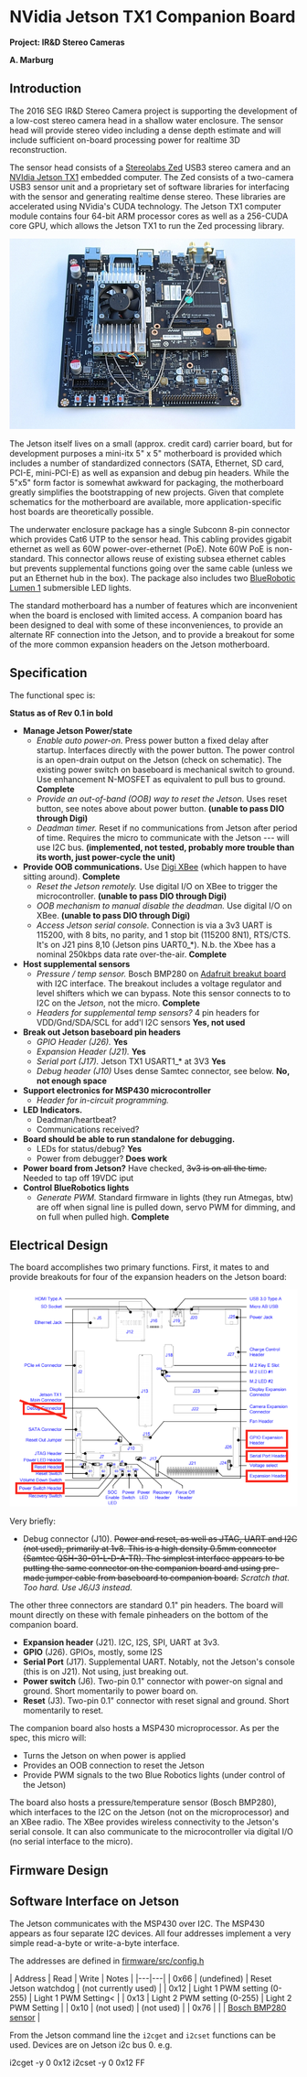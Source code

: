 NVidia Jetson TX1 Companion Board
=================================

__Project: IR&D Stereo Cameras__

__A. Marburg__


Introduction
------------

The 2016 SEG IR&D Stereo Camera project is supporting the development of a low-cost
stereo camera head in a shallow water enclosure.   The sensor head
will provide stereo video including a dense depth estimate and will include
sufficient on-board processing power for realtime 3D reconstruction.

The sensor head consists of a [Stereolabs
Zed](https://www.stereolabs.com/zed/specs/) USB3 stereo camera and an [NVIdia
Jetson TX1](http://www.nvidia.com/object/jetson-tx1-module.html) embedded
computer.   The Zed consists of a two-camera USB3 sensor unit and a proprietary
set of software libraries for interfacing with the sensor and generating
realtime dense stereo.  These libraries are accelerated using NVidia's CUDA
technology.  The Jetson TX1 computer module contains four 64-bit ARM processor
cores as well as a 256-CUDA core GPU, which allows the Jetson TX1 to run the Zed
processing library.

![Jetson TX1 base board](jetson_tx1.jpg)

The Jetson itself lives on a small (approx. credit card) carrier board, but for
development purposes a mini-itx 5" x 5" motherboard is provided which includes a
number of standardized connectors (SATA, Ethernet, SD card, PCI-E, mini-PCI-E)
as well as expansion and debug pin headers.   While the 5"x5" form factor is
somewhat awkward for packaging, the motherboard greatly simplifies the
bootstrapping of new projects.   Given that complete schematics for the
motherboard are available, more application-specific host boards are
theoretically possible.

The underwater enclosure package has a single Subconn 8-pin connector which
provides Cat6 UTP to the sensor head.  This cabling provides gigabit ethernet as
well as 60W power-over-ethernet (PoE).  Note 60W PoE is non-standard. This
connector allows reuse of existing subsea ethernet cables but prevents
supplemental functions going over the same cable (unless we put an Ethernet hub
in the box).      The package also includes two [BlueRobotic Lumen
1](https://www.bluerobotics.com/store/electronics/lumen-light-r1/) submersible
LED lights.

The standard motherboard has a number of features which are inconvenient when
the board is enclosed with limited access.  A companion board has been designed
to deal with some of these inconveniences, to provide an alternate RF connection
into the Jetson, and to provide a breakout for some of the more common expansion
headers on the Jetson motherboard.

Specification
-------------

The functional spec is:

**Status as of Rev 0.1 in bold**

* **Manage Jetson Power/state**
	* *Enable auto power-on.*	 Press power button a fixed delay after startup.   Interfaces directly with the power button.  The power control is an open-drain output on the Jetson (check on schematic).   The existing power switch on baseboard is mechanical switch to ground.   Use enhancement N-MOSFET as equivalent to pull bus to ground.  **Complete**
	* *Provide an out-of-band (OOB) way to reset the Jetson.* Uses reset button, see notes above about power button.  **(unable to pass DIO through Digi)**
	* *Deadman timer.*  Reset if no communications from Jetson after period of time.  Requires the micro to communicate with the Jetson --- will use I2C bus.  **(implemented, not tested, probably more trouble than its worth, just power-cycle the unit)**
* **Provide OOB communications.**  Use [Digi XBee](http://www.digi.com/products/xbee-rf-solutions/modules/xbee-802-15-4) (which happen to have sitting around).  **Complete**
	* *Reset the Jetson remotely.*  Use digital I/O on XBee to trigger the microcontroller.  **(unable to pass DIO through Digi)**
	* *OOB mechanism to manual disable the deadman.*  Use digital I/O on XBee.  **(unable to pass DIO through Digi)**
	* *Access Jetson serial console.*  Connection is via a 3v3 UART is 115200, with 8 bits, no parity, and 1 stop bit (115200 8N1), RTS/CTS.  It's on J21 pins 8,10 (Jetson pins UART0_*).  N.b. the Xbee has a nominal 250kbps data rate over-the-air.  **Complete**
* **Host supplemental sensors**
	* *Pressure / temp sensor.*  Bosch BMP280 on [Adafruit breakut board](https://www.adafruit.com/products/2651) with I2C interface.  The breakout includes a voltage regulator and level shifters which we can bypass.   Note this sensor connects to to I2C on the *Jetson*, not the micro. **Complete**
	* *Headers for supplemental temp sensors?* 4 pin headers for VDD/Gnd/SDA/SCL for add'l I2C sensors  **Yes, not used**
* **Break out Jetson baseboard pin headers**
	* *GPIO Header (J26).* **Yes**
	* *Expansion Header (J21).*  **Yes**
	* *Serial port (J17).* Jetson TX1 USART1_* at 3V3 **Yes**
	* *Debug header (J10)*   Uses dense Samtec connector, see below.  **No, not enough space**
* **Support electronics for MSP430 microcontroller**
	* *Header for in-circuit programming.*
* **LED Indicators.**
	* Deadman/heartbeat?
	* Communications received?
* **Board should be able to run standalone for debugging.**
	* LEDs for status/debug?  **Yes**
	* Power from debugger?  **Does work**
* **Power board from Jetson?**  Have checked, ~~3v3 is on all the time.~~ Needed to tap off 19VDC iput
* **Control BlueRobotics lights**
	* *Generate PWM.* Standard firmware in lights (they run Atmegas, btw) are off when signal line is pulled down, servo PWM for dimming, and on full when pulled high.  **Complete**

Electrical Design
------

The board accomplishes two primary functions.  First, it mates to and provide
breakouts for four of the expansion headers on the Jetson board:

![Jetson TX1 base board](jetson_tx1_carrier_board_diagram.png)

Very briefly:

 * Debug connector (J10).   ~~Power and reset, as well as JTAG, UART and I2C (not used), primarily at 1v8.   This is a high density 0.5mm connector (Samtec QSH-30-01-L-D-A-TR).  The simplest interface appears to be putting the same connector on the companion board and using pre-made jumper cable from baseboard to companion board.~~  *Scratch that.  Too hard.  Use J6/J3 instead.*

The other three connectors are standard 0.1" pin headers.  The board will mount directly on these with female pinheaders on the bottom of the companion board.

* **Expansion header** (J21).  I2C, I2S, SPI, UART at 3v3.
* **GPIO** (J26).   GPIOs, mostly, some I2S
* **Serial Port** (J17).   Supplemental UART.  Notably, not the Jetson's console (this is on J21).  Not using, just breaking out.
* **Power switch** (J6).   Two-pin 0.1" connector with power-on signal and ground.  Short momentarily to power board on.
* **Reset** (J3).   Two-pin 0.1" connector with reset signal and ground.  Short momentarily to reset.


The companion board also hosts a MSP430 microprocessor.  As per the spec, this micro will:

 * Turns the Jetson on when power is applied
 * Provides an OOB connection to reset the Jetson
 * Provide PWM signals to the two Blue Robotics lights (under control of the Jetson)

The board also hosts a pressure/temperature sensor (Bosch BMP280), which interfaces to the
I2C on the Jetson (not on the microprocessor) and an XBee radio.  The XBee provides
wireless connectivity to the Jetson's serial console.  It can also communicate to the microcontroller via digital I/O (no serial interface to the micro).

Firmware Design
-----



Software Interface on Jetson
------

The Jetson communicates with the MSP430 over I2C.   The MSP430 appears as four
separate I2C devices.  All four addresses implement a very simple read-a-byte or write-a-byte interface.

The addresses are defined in [firmware/src/config.h](firmware/src/config.h)

| Address | Read | Write | Notes |
|---|---|
| 0x66 | (undefined) | Reset Jetson watchdog | (not currently used) |
| 0x12 | Light 1 PWM setting (0-255) | Light 1 PWM Setting< |
| 0x13 | Light 2 PWM setting (0-255) | Light 2 PWM Setting |
| 0x10 | (not used) | (not used) |
| 0x76 |  |  | [Bosch BMP280 sensor](https://www.adafruit.com/product/2651) |

From the Jetson command line the `i2cget` and `i2cset` functions can be used.   Devices are on Jetson i2c bus 0.   e.g.

   i2cget -y 0 0x12
   i2cset -y 0 0x12 FF
